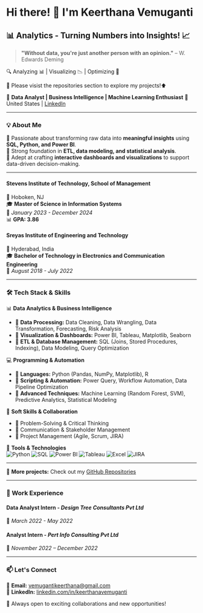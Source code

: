 # Hi there! 👋 I'm Keerthana Vemuganti
## 📊 Analytics - Turning Numbers into Insights! 📈  

> **"Without data, you're just another person with an opinion."** – W. Edwards Deming  

🔍 Analyzing 📊 | Visualizing 📉 | Optimizing 🚀  

👀 Please visist the repositories section to explore my projects!⬆️  


🚀 **Data Analyst | Business Intelligence | Machine Learning Enthusiast**
📍 United States | [LinkedIn](https://www.linkedin.com/in/keerthanavemuganti/)

---

### 💡 About Me

🔹 Passionate about transforming raw data into **meaningful insights** using **SQL, Python, and Power BI**.  
🔹 Strong foundation in **ETL, data modeling, and statistical analysis**.  
🔹 Adept at crafting **interactive dashboards and visualizations** to support data-driven decision-making.  

---
#### **Stevens Institute of Technology, School of Management**  
📍 Hoboken, NJ  
🎓 **Master of Science in Information Systems**  
📅 *January 2023 - December 2024*  
📊 **GPA: 3.86**  

#### **Sreyas Institute of Engineering and Technology**  
📍 Hyderabad, India  
🎓 **Bachelor of Technology in Electronics and Communication Engineering**  
📅 *August 2018 - July 2022*  

---

### 🛠 Tech Stack & Skills

📊 **Data Analytics & Business Intelligence**  
- 🔹 **Data Processing:** Data Cleaning, Data Wrangling, Data Transformation, Forecasting, Risk Analysis  
- 🔹 **Visualization & Dashboards:** Power BI, Tableau, Matplotlib, Seaborn  
- 🔹 **ETL & Database Management:** SQL (Joins, Stored Procedures, Indexing), Data Modeling, Query Optimization  

💻 **Programming & Automation**  
- 🔹 **Languages:** Python (Pandas, NumPy, Matplotlib), R  
- 🔹 **Scripting & Automation:** Power Query, Workflow Automation, Data Pipeline Optimization  
- 🔹 **Advanced Techniques:** Machine Learning (Random Forest, SVM), Predictive Analytics, Statistical Modeling  

📌 **Soft Skills & Collaboration**  
- 🎯 Problem-Solving & Critical Thinking  
- 📢 Communication & Stakeholder Management  
- 📅 Project Management (Agile, Scrum, JIRA)  

🔧 **Tools & Technologies**  
![Python](https://img.shields.io/badge/Python-3776AB?style=for-the-badge&logo=python&logoColor=white)
![SQL](https://img.shields.io/badge/SQL-005C99?style=for-the-badge&logo=database&logoColor=white)
![Power BI](https://img.shields.io/badge/Power_BI-F2C811?style=for-the-badge&logo=powerbi&logoColor=black)
![Tableau](https://img.shields.io/badge/Tableau-E97627?style=for-the-badge&logo=tableau&logoColor=white)
![Excel](https://img.shields.io/badge/Microsoft_Excel-217346?style=for-the-badge&logo=microsoftexcel&logoColor=white)
![JIRA](https://img.shields.io/badge/JIRA-0052CC?style=for-the-badge&logo=jira&logoColor=white)

---

📌 **More projects:** Check out my [GitHub Repositories](#)

---

### 💼 Work Experience

#### **Data Analyst Intern** - *Design Tree Consultants Pvt Ltd*  
📅 *March 2022 - May 2022*  

#### **Analyst Intern** - *Pert Info Consulting Pvt Ltd*  
📅 *November 2022 – December 2022*  

---

### 📫 Let's Connect
📩 **Email:** vemugantikeerthana@gmail.com  
💼 **LinkedIn:** [linkedin.com/in/keerthanavemuganti](https://www.linkedin.com/in/keerthanavemuganti/)  

🚀 Always open to exciting collaborations and new opportunities!
